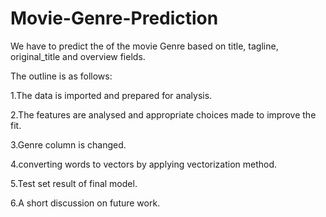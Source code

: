 # Movie-Genre-Prediction
 We have to predict the of the movie Genre based on title, tagline, original_title and overview fields.
 
The outline is as follows:

1.The data is imported and prepared for analysis.

2.The features are analysed and appropriate choices made to improve the fit.

3.Genre column is changed.

4.converting words to vectors by applying vectorization method.

5.Test set result of final model.

6.A short discussion on future work.
